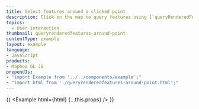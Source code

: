 ```yaml
---
title: Select features around a clicked point
description: Click on the map to query features using [`queryRenderedFeatures`](/mapbox-gl-js/api#map#queryrenderedfeatures).
topics:
  - User interaction
thumbnail: queryrenderedfeatures-around-point
contentType: example
layout: example
language:
- JavaScript
products:
- Mapbox GL JS
prependJs:
- "import Example from '../../components/example';"
- "import html from './queryrenderedfeatures-around-point.html';"
---
```


{{ <Example html={html} {...this.props} /> }}
